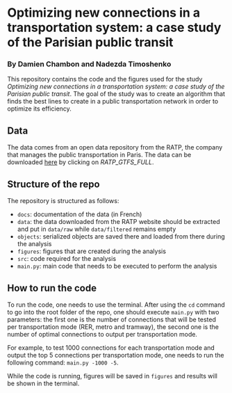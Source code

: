 # Optimizing new connections in a transportation system: a case study of the Parisian public transit

### By Damien Chambon and Nadezda Timoshenko

This repository contains the code and the figures used for the study _Optimizing new connections in a transportation system: a case study of the Parisian public transit_. The goal of the study was to create an algorithm that finds the best lines to create in a public transportation network in order to optimize its efficiency.

## Data
The data comes from an open data repository from the RATP, the company that manages the public transportation in Paris. The data can be downloaded [here](https://data.ratp.fr/explore/dataset/offre-transport-de-la-ratp-format-gtfs/information/) by clicking on _RATP_GTFS_FULL_.

## Structure of the repo
The repository is structured as follows:

- `docs`: documentation of the data (in French)
- `data`: the data downloaded from the RATP website should be extracted and put in `data/raw` while `data/filtered` remains empty
- `objects`: serialized objects are saved there and loaded from there during the analysis
- `figures`: figures that are created during the analysis
- `src`: code required for the analysis
- `main.py`: main code that needs to be executed to perform the analysis

## How to run the code
To run the code, one needs to use the terminal. After using the `cd` command to go into the root folder of the repo, one should execute `main.py` with two parameters: the first one is the number of connections that will be tested per transportation mode (RER, metro and tramway), the second one is the number of optimal connections to output per transportation mode.

For example, to test 1000 connections for each transportation mode and output the top 5 connections per transportation mode, one needs to run the following command: `main.py -1000 -5`.

While the code is running, figures will be saved in `figures` and results will be shown in the terminal.
